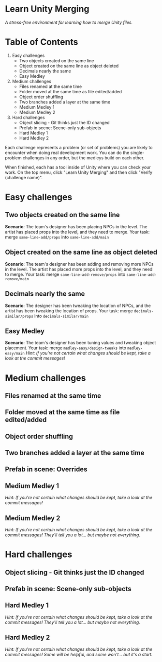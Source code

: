 # Learn Unity Merging
*A stress-free environment for learning how to merge Unity files.*

# Table of Contents

1. Easy challenges
	- Two objects created on the same line
	- Object created on the same line as object deleted
	- Decimals nearly the same
	- Easy Medley
2. Medium challenges
	- Files renamed at the same time
	- Folder moved at the same time as file edited/added
	- Object order shuffling
	- Two branches added a layer at the same time
	- Medium Medley 1
	- Medium Medley 2
3. Hard challenges
	- Object slicing - Git thinks just the ID changed
	- Prefab in scene: Scene-only sub-objects
	- Hard Medley 1
	- Hard Medley 2

Each challenge represents a problem (or set of problems) you are likely to encounter when doing real development work. You can do the single-problem challenges in any order, but the medleys build on each other.

When finished, each has a tool inside of Unity where you can check your work. On the top menu, click "Learn Unity Merging" and then click "Verify (challenge name)".

# Easy challenges

## Two objects created on the same line

**Scenario**: The team's designer has been placing NPCs in the level. The artist has placed props into the level, and they need to merge.
Your task: merge `same-line-add/props` into `same-line-add/main`

## Object created on the same line as object deleted

**Scenario**: The team's designer has been adding and removing more NPCs in the level. The artist has placed more props into the level, and they need to merge.
Your task: merge `same-line-add-remove/props` into `same-line-add-remove/main`

## Decimals nearly the same

**Scenario**: The designer has been tweaking the location of NPCs, and the artist has been tweaking the location of props.
Your task: merge `decimals-similar/props` into `decimals-similar/main`

## Easy Medley

**Scenario**: The team's designer has been tuning values and tweaking object placement.
Your task: merge `medley-easy/design-tweaks` into `medley-easy/main`
*Hint: If you're not certain what changes should be kept, take a look at the commit messages!*

# Medium challenges

## Files renamed at the same time

## Folder moved at the same time as file edited/added

## Object order shuffling

## Two branches added a layer at the same time

## Prefab in scene: Overrides

## Medium Medley 1

*Hint: If you're not certain what changes should be kept, take a look at the commit messages!*

## Medium Medley 2

*Hint: If you're not certain what changes should be kept, take a look at the commit messages! They'll tell you a lot... but maybe not everything.*

# Hard challenges

## Object slicing - Git thinks just the ID changed

## Prefab in scene: Scene-only sub-objects

## Hard Medley 1

*Hint: If you're not certain what changes should be kept, take a look at the commit messages! They'll tell you a lot... but maybe not everything.*

## Hard Medley 2

*Hint: If you're not certain what changes should be kept, take a look at the commit messages! Some will be helpful, and some won't... but it's a start.*

